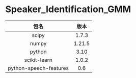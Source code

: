 # Speaker_Identification_GMM




|          包名          |  版本  |
| :--------------------: | :----: |
|         scipy          | 1.7.3  |
|         numpy          | 1.21.5 |
|         python         |  3.10  |
|      scikit-learn      | 1.0.2  |
| python-speech-features |  0.6   |



